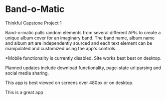 # Band-o-Matic
Thinkful Capstone Project 1

Band-o-matic pulls random elements from several different APIs to create a unique album cover for an imaginary band. The band name, 
album name and album art are independently sourced and each text element can be manipulated and customized using the app's controls.

*Mobile functionality is currently disabled. Site works best best on desktop.

Planned updates include download functionality, page-state url parsing and social media sharing.

This app is best viewed on screens over 480px or on desktop.

This is a great app
